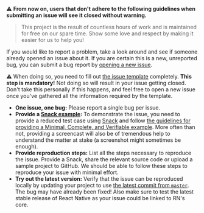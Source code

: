 :warning: **From now on, users that don't adhere to the following guidelines when submitting an issue will see it closed without warning.**

> This project is the result of countless hours of work and is maintained for free on our spare time. Show some love and respect by making it easier for us to help you!

If you would like to report a problem, take a look around and see if someone already opened an issue about it. If you are certain this is a new, unreported bug, you can submit a bug report by [opening a new issue](https://github.com/odortega/react-native-snap-carousel-rnna/issues/new).

:warning: When doing so, you need to fill out [the issue template](https://raw.githubusercontent.com/odortega/react-native-snap-carousel-rnna/master/ISSUE_TEMPLATE.md) completely. **This step is mandatory!** Not doing so will result in your issue getting closed. Don't take this personally if this happens, and feel free to open a new issue once you've gathered all the information required by the template.

- **One issue, one bug:** Please report a single bug per issue.
- **Provide a [Snack example](<(https://snack.expo.io/)>):** To demonstrate the issue, you need to provide a reduced test case using [Snack](https://snack.expo.io/) and follow [the guidelines for providing a Minimal, Complete, and Verifiable example](https://stackoverflow.com/help/mcve). More often than not, providing a screencast will also be of tremendous help to understand the matter at stake (a screenshot might sometimes be enough).
- **Provide reproduction steps:** List all the steps necessary to reproduce the issue. Provide a Snack, share the relevant source code or upload a sample project to GitHub. We should be able to follow these steps to reproduce your issue with minimal effort.
- **Try out the latest version:** Verify that the issue can be reproduced locally by updating your project to use [the latest commit from `master`](https://github.com/odortega/react-native-snap-carousel-rnna/blob/master/doc/TIPS_AND_TRICKS.md#using-a-specific-commit). The bug may have already been fixed! Also make sure to test the latest stable release of React Native as your issue could be linked to RN's core.
